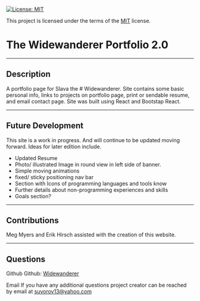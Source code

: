 [![License: MIT](https://img.shields.io/badge/License-MIT-yellow.svg)](https://opensource.org/licenses/MIT)

This project is licensed under the terms of the [MIT](https://opensource.org/licenses/MIT) license.

    
  # The Widewanderer Portfolio 2.0

  -----

  ## Description 
  
  A portfolio page for Slava the # Widewanderer. Site contains some basic personal info, links to projects on portfolio page, print or sendable resume, and email contact page. Site was built using React and Bootstap React. 
    
  -----
  ## Future Development

  This site is a work in progress. And will continue to be updated moving forward. Ideas for later edition include. 

  - Updated Resume
  - Photo/ illustrated Image in round view in left side of banner. 
  - Simple moving animations
  - fixed/ sticky positioning nav bar
  - Section with Icons of programming languages and tools know
  - Further details about non-programming experiences and skills 
  - Goals section? 

  -----

  ## Contributions
  Meg Myers and Erik Hirsch assisted with the creation of this website.

  -----

  ## Questions 
 Github
   Github: [Widewanderer](https://github.com/Widewanderer)


  Email
   If you have any additional questions project creator can be reached by email at [suvorov13@yahoo.com](mailto:suvorov13@yahoo.com)
    
    